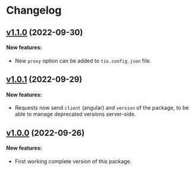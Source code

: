 # Changelog

## [v1.1.0](https://github.com/translation/angular/releases/tag/v1.1.0) (2022-09-30)

#### New features:

 * New `proxy` option can be added to `tio.config.json` file.

## [v1.0.1](https://github.com/translation/angular/releases/tag/v1.0.1) (2022-09-29)

#### New features:

 * Requests now send `client` (angular) and `version` of the package, to be able to manage deprecated versions server-side.

## [v1.0.0](https://github.com/translation/angular/releases/tag/v1.0.0) (2022-09-26)

#### New features:

 * First working complete version of this package.

